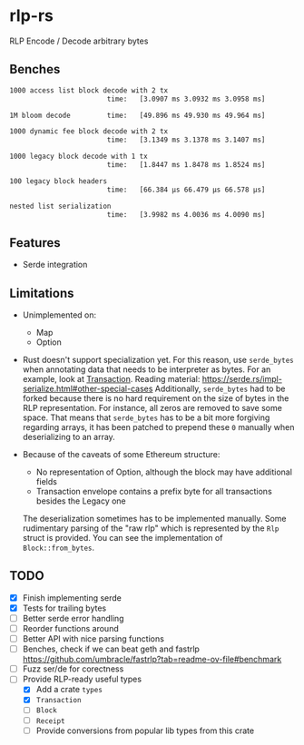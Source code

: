 # rlp-rs

RLP Encode / Decode arbitrary bytes

## Benches

```sh
1000 access list block decode with 2 tx
                        time:   [3.0907 ms 3.0932 ms 3.0958 ms]

1M bloom decode         time:   [49.896 ms 49.930 ms 49.964 ms]

1000 dynamic fee block decode with 2 tx
                        time:   [3.1349 ms 3.1378 ms 3.1407 ms]

1000 legacy block decode with 1 tx
                        time:   [1.8447 ms 1.8478 ms 1.8524 ms]

100 legacy block headers
                        time:   [66.384 µs 66.479 µs 66.578 µs]

nested list serialization
                        time:   [3.9982 ms 4.0036 ms 4.0090 ms]
```

## Features

- Serde integration

## Limitations

- Unimplemented on:
    - Map
    - Option
- Rust doesn't support specialization yet. For this reason, use `serde_bytes` when annotating data that needs to be interpreter as bytes.
For an example, look at [Transaction](types/src/transaction.rs). Reading material: https://serde.rs/impl-serialize.html#other-special-cases
Additionally, `serde_bytes` had to be forked because there is no hard requirement on the size of
bytes in the RLP representation. For instance, all zeros are removed to save some space.
That means that `serde_bytes` has to be a bit more forgiving regarding arrays,
it has been patched to prepend these `0` manually when deserializing to an array.
- Because of the caveats of some Ethereum structure:
    - No representation of Option, although the block may have additional fields
    - Transaction envelope contains a prefix byte for all transactions besides the Legacy one

    The deserialization sometimes has to be implemented manually.
    Some rudimentary parsing of the "raw rlp" which is represented by the `Rlp` struct is provided. 
    You can see the implementation of `Block::from_bytes`.

## TODO

- [x] Finish implementing serde
- [x] Tests for trailing bytes
- [ ] Better serde error handling
- [ ] Reorder functions around
- [ ] Better API with nice parsing functions
- [ ] Benches, check if we can beat geth and fastrlp https://github.com/umbracle/fastrlp?tab=readme-ov-file#benchmark
- [ ] Fuzz ser/de for corectness
- [ ] Provide RLP-ready useful types 
    - [x] Add a crate `types`
    - [x] `Transaction`
    - [ ] `Block`
    - [ ] `Receipt`
    - [ ] Provide conversions from popular lib types from this crate
